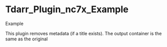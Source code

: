 # Tdarr_Plugin_nc7x_Example
Example

This plugin removes metadata (if a title exists). The output container is the same as the original
